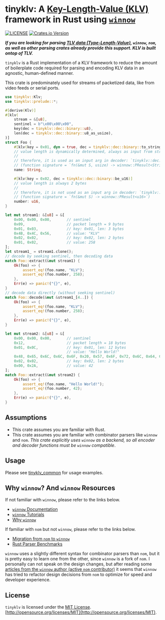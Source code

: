 # tinyklv: A [Key-Length-Value (KLV)](https://en.wikipedia.org/wiki/KLV) framework in Rust using [`winnow`](https://crates.io/crates/winnow)

[![LICENSE](https://img.shields.io/badge/license-MIT-blue.svg)](LICENSE)
[![Crates.io Version](https://img.shields.io/crates/v/tinyklv.svg)](https://crates.io/crates/tinyklv)
<!-- [![Latest Release](https://img.shields.io/github/v/release/arpadav/tinyklv)](https://github.com/arpadav/tinyklv) -->
<!-- [![Coverage Status](https://coveralls.io/repos/github/arpadav/tinyklv/badge.svg?branch=main)](https://coveralls.io/github/arpadav/tinyklv?branch=main) -->

***If you are looking for parsing [TLV data (Type-Length-Value)](https://en.wikipedia.org/wiki/Type%E2%80%93length%E2%80%93value), `winnow`, `nom`, as well as other parsing crates already provide this support. KLV is built ontop of TLV.***

`tinyklv` is a Rust implementation of a KLV framework to reduce the amount of boilerplate code required for parsing and encoding KLV data in an agnostic, human-defined manner.

This crate is predominately used for streams of packetized data, like from video feeds or serial ports.
 <!-- Options for handling streams of partial packets is supported. TODO: implement this before adding to README -->

```rust
use tinyklv::Klv;
use tinyklv::prelude::*;

#[derive(Klv)]
#[klv(
    stream = &[u8],
    sentinel = b"\x00\x00\x00",
    key(dec = tinyklv::dec::binary::u8),
    len(dec = tinyklv::dec::binary::u8_as_usize),
)]
struct Foo {
    #[klv(key = 0x01, dyn = true, dec = tinyklv::dec::binary::to_string_utf8)]
    // value length is dynamically determined, always as input from stream
    // 
    // therefore, it is used as an input arg in decoder: `tinyklv::dec::binary::to_string_utf8`
    // (function signature = `fn(&mut S, usize) -> winnow::PResult<String>`)
    name: String,

    #[klv(key = 0x02, dec = tinyklv::dec::binary::be_u16)]
    // value length is always 2 bytes
    // 
    // therefore, it is not used as an input arg in decoder: `tinyklv::dec::binary::be_u16`
    // (function signature = `fn(&mut S) -> winnow::PResult<u16>`)
    number: u16,
}

let mut stream1: &[u8] = &[
    0x00, 0x00, 0x00,       // sentinel
    0x09,                   // packet length = 9 bytes
    0x01, 0x03,             // key: 0x01, len: 3 bytes
    0x4B, 0x4C, 0x56,       // value: "KLV"
    0x02, 0x02,             // key: 0x02, len: 2 bytes
    0x01, 0x02,             // value: 258
];
let stream1_ = stream1.clone();
// decode by seeking sentinel, then decoding data
match Foo::extract(&mut stream1) {
    Ok(foo) => {
        assert_eq!(foo.name, "KLV");
        assert_eq!(foo.number, 258);
    },
    Err(e) => panic!("{}", e),
}
// decode data directly (without seeking sentinel)
match Foo::decode(&mut &stream1_[4..]) {
    Ok(foo) => {
        assert_eq!(foo.name, "KLV");
        assert_eq!(foo.number, 258);
    },
    Err(e) => panic!("{}", e),
}

let mut stream2: &[u8] = &[
    0x00, 0x00, 0x00,       // sentinel
    0x12,                   // packet length = 18 bytes
    0x01, 0x0C,             // key: 0x01, len: 12 bytes
                            // value: "Hello World!"
    0x48, 0x65, 0x6C, 0x6C, 0x6F, 0x20, 0x57, 0x6F, 0x72, 0x6C, 0x64, 0x21,
    0x02, 0x02,             // key: 0x02, len: 2 bytes
    0x00, 0x2A,             // value: 42
];
match Foo::extract(&mut stream2) {
    Ok(foo) => {
        assert_eq!(foo.name, "Hello World!");
        assert_eq!(foo.number, 42);
    },
    Err(e) => panic!("{}", e),
}
```

## Assumptions

* This crate assumes you are familiar with Rust.
* This crate assumes you are familiar with combinator parsers like `winnow` and `nom`. *This crate explicitly uses `winnow` as a backend, so all encoder and decoder functions must be `winnow` compatible*.

## Usage

Please see [tinyklv_common](../tinyklv_common/) for usage examples.

## Why `winnow`? And `winnow` Resources

If not familiar with `winnow`, please refer to the links below.

* [`winnow` Documentation](https://docs.rs/winnow/latest/winnow/)
* [`winnow` Tutorials](https://docs.rs/winnow/latest/winnow/_tutorial/index.html)
* [Why `winnow`](https://docs.rs/winnow/latest/winnow/_topic/why/index.html)

If familiar with `nom` but not `winnow`, please refer to the links below.

* [Migration from `nom` to `winnow`](https://docs.rs/winnow/latest/winnow/_topic/nom/index.html)
* [Rust Parser Benchmarks](https://github.com/rosetta-rs/parse-rosetta-rs/tree/main/examples)

`winnow` uses a slightly different syntax for combinator parsers than `nom`, but it is pretty easy to learn one from the other, since `winnow` is a fork of `nom`. I personally can not speak on the design changes, but after reading some [articles from the `winnow` author (active `nom` contributor)](https://epage.github.io/blog/2023/07/winnow-0-5-the-fastest-rust-parser-combinator-library/) it seems that `winnow` has tried to refactor design decisions from `nom` to optimize for speed and developer experience.

## License

`tinyklv` is licensed under the [MIT License](./LICENSE). [http://opensource.org/licenses/MIT](http://opensource.org/licenses/MIT).
